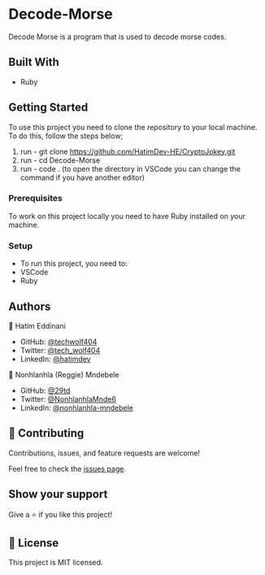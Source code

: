 # Decode-Morse

Decode Morse is a program that is used to decode morse codes.

## Built With

- Ruby

## Getting Started

To use this project you need to clone the repository to your local machine. To do this, follow the steps below;
1. run - git clone https://github.com/HatimDev-HE/CryptoJokey.git
2. run - cd Decode-Morse
3. run - code . (to open the directory in VSCode you can change the command if you have another editor)

### Prerequisites

To work on this project locally you need to have Ruby installed on your machine.

### Setup
- To run this project, you need to:
- VSCode
- Ruby

## Authors

👤 Hatim Eddinani

- GitHub: [@techwolf404](https://github.com/techwolf404)
- Twitter: [@tech_wolf404](https://twitter.com/tech_wolf404)
- LinkedIn: [@hatimdev](https://www.linkedin.com/in/hatimdev/)

👤 Nonhlanhla (Reggie) Mndebele

- GitHub: [@29td](https://github.com/29td)
- Twitter: [@NonhlanhlaMnde6](https://twitter.com/NonhlanhlaMnde6)
- LinkedIn: [@nonhlanhla-mndebele](https://www.linkedin.com/in/nonhlanhla-mndebele/)

## 🤝 Contributing

Contributions, issues, and feature requests are welcome!

Feel free to check the [issues page](../../issues/).

## Show your support

Give a ⭐️ if you like this project!

## 📝 License

This project is MIT licensed.
